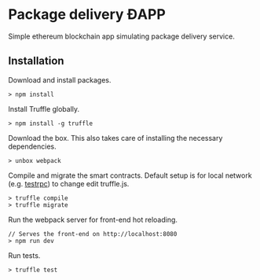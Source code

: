 # Package delivery ĐAPP

Simple ethereum blockchain app simulating package delivery service.

## Installation
Download and install packages.
```
> npm install
```

Install Truffle globally.
```
> npm install -g truffle
```

Download the box. This also takes care of installing the necessary dependencies.
```
> unbox webpack
```

Compile and migrate the smart contracts. Default setup is for local network (e.g. [testrpc](https://www.npmjs.com/package/ethereumjs-testrpc)) to change edit truffle.js.
```
> truffle compile
> truffle migrate
```

Run the webpack server for front-end hot reloading.
```
// Serves the front-end on http://localhost:8080
> npm run dev
```

Run tests.
```
> truffle test
```
